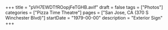 +++
title = "pVH7EWDTfROopjFeTGHB.avif"
draft = false
tags = ["Photos"]
categories = ["Pizza Time Theatre"]
pages = ["San Jose, CA (370 S Winchester Blvd)"]
startDate = "1979-00-00"
description = "Exterior Sign"
+++
